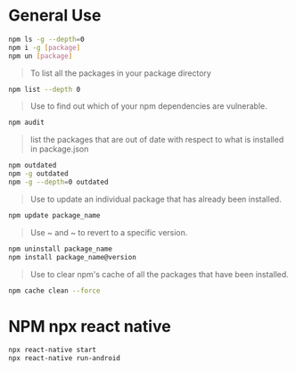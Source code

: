 # General Use
```sh
npm ls -g --depth=0
npm i -g [package]
npm un [package]
```

>To list all the packages in your package directory
``` sh
npm list --depth 0 
```

>Use  to find out which of your npm dependencies are vulnerable.
```sh
npm audit
```

> list the packages that are out of date with respect to what is installed in package.json
```sh
npm outdated
npm -g outdated
npm -g --depth=0 outdated
```

> Use to update an individual package that has already been installed.
```sh
npm update package_name
```

> Use ~ and ~ to revert to a specific version.
```sh
npm uninstall package_name
npm install package_name@version
```

> Use  to clear npm's cache of all the packages that have been installed.
```sh
npm cache clean --force
```

# NPM npx react native
```sh
npx react-native start
npx react-native run-android
```